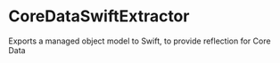 # CoreDataSwiftExtractor
Exports a managed object model to Swift, to provide reflection for Core Data
